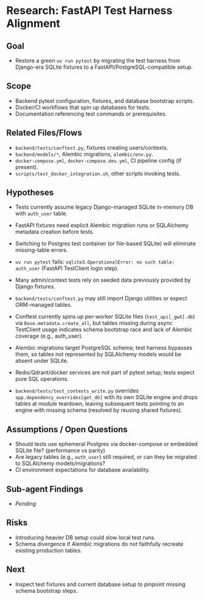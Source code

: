 # Research: FastAPI Test Harness Alignment

## Goal
- Restore a green `uv run pytest` by migrating the test harness from Django-era SQLite fixtures to a FastAPI/PostgreSQL-compatible setup.

## Scope
- Backend pytest configuration, fixtures, and database bootstrap scripts.
- Docker/CI workflows that spin up databases for tests.
- Documentation referencing test commands or prerequisites.

## Related Files/Flows
- `backend/tests/conftest.py`, fixtures creating users/contexts.
- `backend/models/*`, Alembic migrations, `alembic/env.py`.
- `docker-compose.yml`, `docker-compose.dev.yml`, CI pipeline config (if present).
- `scripts/test_docker_integration.sh`, other scripts invoking tests.

## Hypotheses
- Tests currently assume legacy Django-managed SQLite in-memory DB with `auth_user` table.
- FastAPI fixtures need explicit Alembic migration runs or SQLAlchemy metadata creation before tests.
- Switching to Postgres test container (or file-based SQLite) will eliminate missing-table errors.

- `uv run pytest` fails: `sqlite3.OperationalError: no such table: auth_user` (FastAPI TestClient login step).
- Many admin/context tests rely on seeded data previously provided by Django fixtures.
- `backend/tests/conftest.py` may still import Django utilities or expect ORM-managed tables.
- Conftest currently spins up per-worker SQLite files (`test_api[_gwX].db`) via `Base.metadata.create_all`, but tables missing during async TestClient usage indicates schema bootstrap race and lack of Alembic coverage (e.g., auth_user).
- Alembic migrations target PostgreSQL schema; test harness bypasses them, so tables not represented by SQLAlchemy models would be absent under SQLite.
- Redis/Qdrant/docker services are not part of pytest setup; tests expect pure SQL operations.
- `backend/tests/test_contexts_write.py` overrides `app.dependency_overrides[get_db]` with its own SQLite engine and drops tables at module teardown, leaving subsequent tests pointing to an engine with missing schema (resolved by reusing shared fixtures).

## Assumptions / Open Questions
- Should tests use ephemeral Postgres via docker-compose or embedded SQLite file? (performance vs parity)
- Are legacy tables (e.g., `auth_user`) still required, or can they be migrated to SQLAlchemy models/migrations?
- CI environment expectations for database availability.

## Sub-agent Findings
- _Pending_

## Risks
- Introducing heavier DB setup could slow local test runs.
- Schema divergence if Alembic migrations do not faithfully recreate existing production tables.

## Next
- Inspect test fixtures and current database setup to pinpoint missing schema bootstrap steps.

